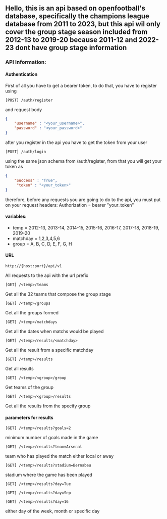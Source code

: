 ## Hello, this is an api based on openfootball's database, specifically the champions league database from 2011 to 2023, but this api wil only cover the group stage season included from 2012-13 to 2019-20 because 2011-12 and 2022-23 dont have group stage information

### API Information:

#### Authentication

First of all you have to get a bearer token, to do that, you have to register using
```
[POST] /auth/register
```
and request body
```json
{
    "username" : "<your_username>",
    "password" : "<your_password>"
}
```
after you register in the api you have to get the token from your user
```plain
[POST] /auth/login
```
using the same json schema from /auth/register, from that you will get your token as
```json
{
    "Success" : "True",
     "token" : "<your_token>"
}
```
therefore, before any requests you are going to do to the api, you must put on your request headers:
Authorization =  bearer "your_token"

#### variables:
- temp = 2012-13, 2013-14, 2014-15, 2015-16, 2016-17, 2017-18, 2018-19, 2019-20
- matchday = 1,2,3,4,5,6
- group = A, B, C, D, E, F, G, H

#### URL
```plain
http://{host:port}/api/v1
```
All requests to the api with the url prefix
```plain
[GET] /<temp>/teams
```
Get all the 32 teams that compose the group stage
```plain
[GET] /<temp>/groups
```
Get all the groups formed
```plain
[GET] /<temp>/matchdays
```
Get all the dates when matchs would be played
```plain
[GET] /<temp>/results/<matchday>
```
Get all the result from a specific matchday
```plain
[GET] /<temp>/results
```
Get all results
```plain
[GET] /<temp>/<group>/group
```
Get teams of the group
```plain
[GET] /<temp>/<group>/results
```
Get all the results from the specify group

#### parameters for results
```plain
[GET] /<temp>/results?goals=2
```
minimum number of goals made in the game
```plain
[GET] /<temp>/results?team=Arsenal
```
team who has played the match either local or away
```plain
[GET] /<temp>/results?stadium=Bernabeu
```
stadium where the game has been played
```plain
[GET] /<temp>/results?day=Tue

[GET] /<temp>/results?day=Sep

[GET] /<temp>/results?day=16
```
either day of the week, month or specific day


